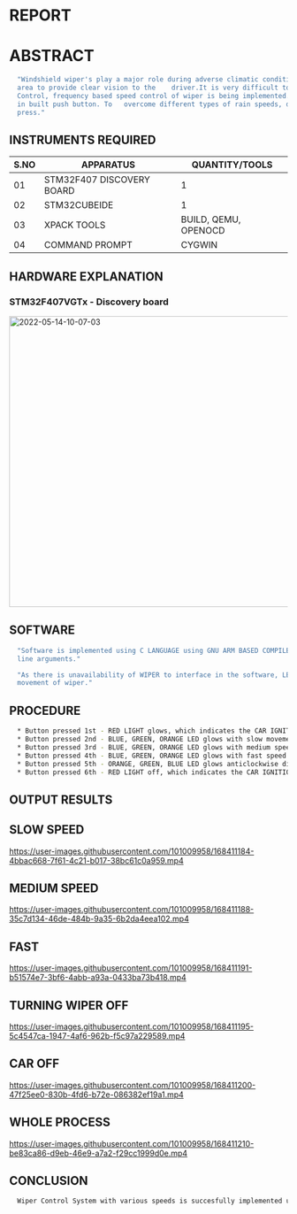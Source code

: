 # REPORT

# ABSTRACT

```bash
  "Windshield wiper's play a major role during adverse climatic conditions by wiping the rain continuuosly over thee windshield 
  area to provide clear vision to the    driver.It is very difficult to drive any vehicle during rainy conditions. In this 
  Control, frequency based speed control of wiper is being implemented. Total control of the windshield wiper is done by using
  in built push button. To   overcome different types of rain speeds, different speed's of wiper movement is enabled on every key 
  press."
```

##  INSTRUMENTS REQUIRED

| S.NO | APPARATUS | QUANTITY/TOOLS |
| ---- | --------- | -------- |
| 01 | STM32F407 DISCOVERY BOARD | 1 |
| 02 | STM32CUBEIDE | 1 |
| 03 | XPACK TOOLS | BUILD, QEMU, OPENOCD |
| 04 | COMMAND PROMPT | CYGWIN |


##  HARDWARE EXPLANATION

###  STM32F407VGTx - Discovery board
<img width="526" alt="2022-05-14-10-07-03" src="https://user-images.githubusercontent.com/101009958/168410851-b96cb765-2a08-42c7-942b-aa01e757b7b0.png">

##  SOFTWARE 

```bash
  "Software is implemented using C LANGUAGE using GNU ARM BASED COMPILER, The code is compiled and runned using Qemu, and command
  line arguments."
```

```bash
  "As there is unavailability of WIPER to interface in the software, LED's inbuilt in the DISCOVERY KIT are used to determine the 
  movement of wiper."
```
##  PROCEDURE

```bash
  * Button pressed 1st - RED LIGHT glows, which indicates the CAR IGNITION ON.
  * Button pressed 2nd - BLUE, GREEN, ORANGE LED glows with slow movement with some delay.
  * Button pressed 3rd - BLUE, GREEN, ORANGE LED glows with medium speed movement with some delay.
  * Button pressed 4th - BLUE, GREEN, ORANGE LED glows with fast speed movement with some delay.
  * Button pressed 5th - ORANGE, GREEN, BLUE LED glows anticlockwise direction indicating wiper off.
  * Button pressed 6th - RED LIGHT off, which indicates the CAR IGNITION OFF. 
```
##  OUTPUT RESULTS

##  SLOW SPEED

https://user-images.githubusercontent.com/101009958/168411184-4bbac668-7f61-4c21-b017-38bc61c0a959.mp4

##  MEDIUM SPEED

https://user-images.githubusercontent.com/101009958/168411188-35c7d134-46de-484b-9a35-6b2da4eea102.mp4

##  FAST

https://user-images.githubusercontent.com/101009958/168411191-b51574e7-3bf6-4abb-a93a-0433ba73b418.mp4

##  TURNING WIPER OFF

https://user-images.githubusercontent.com/101009958/168411195-5c4547ca-1947-4af6-962b-f5c97a229589.mp4

##  CAR OFF

https://user-images.githubusercontent.com/101009958/168411200-47f25ee0-830b-4fd6-b72e-086382ef19a1.mp4

##  WHOLE PROCESS

https://user-images.githubusercontent.com/101009958/168411210-be83ca86-d9eb-46e9-a7a2-f29cc1999d0e.mp4


##  CONCLUSION

```bash
  Wiper Control System with various speeds is succesfully implemented using STM32F407VGTx-DISCOVERY BOARD .
```
